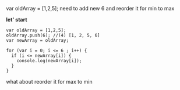 
var oldArray = [1,2,5];
need to add new 6 
and reorder it for min to max

**let' start**

```
var oldArray = [1,2,5];
oldArray.push(6); //(4) [1, 2, 5, 6]
var newArray = oldArray;

for (var i = 0; i <= 6 ; i++) {
  if (i <= newArray[i]) {
    console.log(newArray[i]);
  }
}

```

what about reorder it for max to min

```
```
